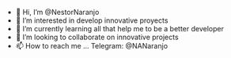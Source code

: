 - 👋 Hi, I’m @NestorNaranjo
- 👀 I’m interested in develop innovative proyects
- 🌱 I’m currently learning all that help me to be a better developer
- 💞️ I’m looking to collaborate on innovative projects
- 📫 How to reach me ... Telegram:  @NANaranjo
